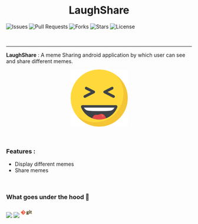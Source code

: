 <h1 align="center">LaughShare</h1>
<p>
  
![Issues](https://img.shields.io/github/issues/Tejas-Ladhani/LaughShare)
![Pull Requests](https://img.shields.io/github/issues-pr/Tejas-Ladhani/LaughShare?)
![Forks](https://img.shields.io/github/forks/Tejas-Ladhani/LaughShare)
![Stars](https://img.shields.io/github/stars/Tejas-Ladhani/LaughShare)
![License](https://img.shields.io/github/license/Tejas-Ladhani/LaughShare)
</p>

<br>
<hr>

**LaughShare** : A meme Sharing android application by which user can see and share different memes.
<p align="center"><img src="app/src/main/res/drawable/laughing.png" width=155px height=155px></p>
<br/>
<h3> Features :</h3>
<ul>
<li>Display different memes</li>
<li>Share memes</li>
</ul>

<br/>

<h3> What goes under the hood 🧐</h3>
<p>
<img height="30" src="imgs/flutter.png">
<img height="30" src="imgs/Dart_logo.png">
<img height="30" src="https://raw.githubusercontent.com/github/explore/80688e429a7d4ef2fca1e82350fe8e3517d3494d/topics/git/git.png">
</p>
<br/>
